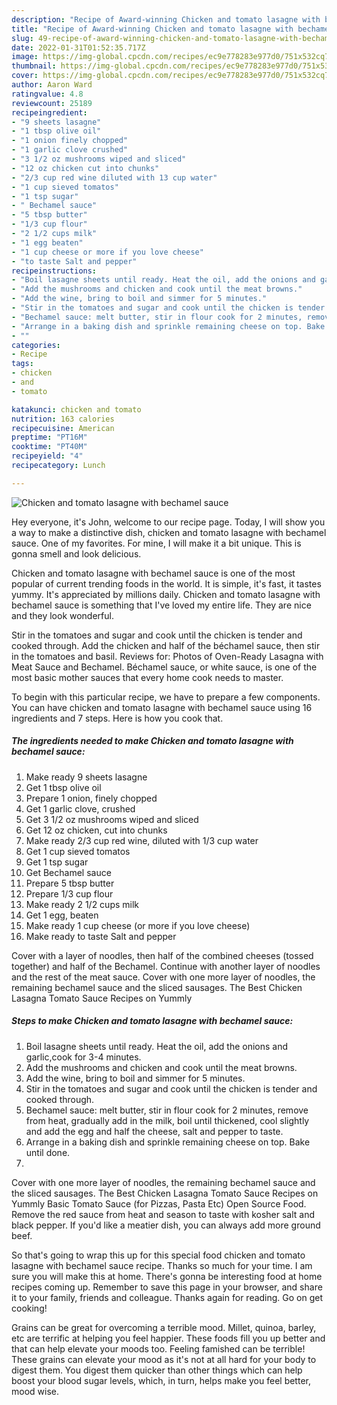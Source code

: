 ```yaml
---
description: "Recipe of Award-winning Chicken and tomato lasagne with bechamel sauce"
title: "Recipe of Award-winning Chicken and tomato lasagne with bechamel sauce"
slug: 49-recipe-of-award-winning-chicken-and-tomato-lasagne-with-bechamel-sauce
date: 2022-01-31T01:52:35.717Z
image: https://img-global.cpcdn.com/recipes/ec9e778283e977d0/751x532cq70/chicken-and-tomato-lasagne-with-bechamel-sauce-recipe-main-photo.jpg
thumbnail: https://img-global.cpcdn.com/recipes/ec9e778283e977d0/751x532cq70/chicken-and-tomato-lasagne-with-bechamel-sauce-recipe-main-photo.jpg
cover: https://img-global.cpcdn.com/recipes/ec9e778283e977d0/751x532cq70/chicken-and-tomato-lasagne-with-bechamel-sauce-recipe-main-photo.jpg
author: Aaron Ward
ratingvalue: 4.8
reviewcount: 25189
recipeingredient:
- "9 sheets lasagne"
- "1 tbsp olive oil"
- "1 onion finely chopped"
- "1 garlic clove crushed"
- "3 1/2 oz mushrooms wiped and sliced"
- "12 oz chicken cut into chunks"
- "2/3 cup red wine diluted with 13 cup water"
- "1 cup sieved tomatos"
- "1 tsp sugar"
- " Bechamel sauce"
- "5 tbsp butter"
- "1/3 cup flour"
- "2 1/2 cups milk"
- "1 egg beaten"
- "1 cup cheese or more if you love cheese"
- "to taste Salt and pepper"
recipeinstructions:
- "Boil lasagne sheets until ready. Heat the oil, add the onions and garlic,cook for 3-4 minutes."
- "Add the mushrooms and chicken and cook until the meat browns."
- "Add the wine, bring to boil and simmer for 5 minutes."
- "Stir in the tomatoes and sugar and cook until the chicken is tender and cooked through."
- "Bechamel sauce: melt butter, stir in flour cook for 2 minutes, remove from heat, gradually add in the milk, boil until thickened, cool slightly and add the egg and half the cheese, salt and pepper to taste."
- "Arrange in a baking dish and sprinkle remaining cheese on top. Bake until done."
- ""
categories:
- Recipe
tags:
- chicken
- and
- tomato

katakunci: chicken and tomato 
nutrition: 163 calories
recipecuisine: American
preptime: "PT16M"
cooktime: "PT40M"
recipeyield: "4"
recipecategory: Lunch

---
```



![Chicken and tomato lasagne with bechamel sauce](https://img-global.cpcdn.com/recipes/ec9e778283e977d0/751x532cq70/chicken-and-tomato-lasagne-with-bechamel-sauce-recipe-main-photo.jpg)

Hey everyone, it's John, welcome to our recipe page. Today, I will show you a way to make a distinctive dish, chicken and tomato lasagne with bechamel sauce. One of my favorites. For mine, I will make it a bit unique. This is gonna smell and look delicious.

Chicken and tomato lasagne with bechamel sauce is one of the most popular of current trending foods in the world. It is simple, it's fast, it tastes yummy. It's appreciated by millions daily. Chicken and tomato lasagne with bechamel sauce is something that I've loved my entire life. They are nice and they look wonderful.

Stir in the tomatoes and sugar and cook until the chicken is tender and cooked through. Add the chicken and half of the béchamel sauce, then stir in the tomatoes and basil. Reviews for: Photos of Oven-Ready Lasagna with Meat Sauce and Bechamel. Béchamel sauce, or white sauce, is one of the most basic mother sauces that every home cook needs to master.


To begin with this particular recipe, we have to prepare a few components. You can have chicken and tomato lasagne with bechamel sauce using 16 ingredients and 7 steps. Here is how you cook that.

<!--inarticleads1-->

##### The ingredients needed to make Chicken and tomato lasagne with bechamel sauce:

1. Make ready 9 sheets lasagne
1. Get 1 tbsp olive oil
1. Prepare 1 onion, finely chopped
1. Get 1 garlic clove, crushed
1. Get 3 1/2 oz mushrooms wiped and sliced
1. Get 12 oz chicken, cut into chunks
1. Make ready 2/3 cup red wine, diluted with 1/3 cup water
1. Get 1 cup sieved tomatos
1. Get 1 tsp sugar
1. Get  Bechamel sauce
1. Prepare 5 tbsp butter
1. Prepare 1/3 cup flour
1. Make ready 2 1/2 cups milk
1. Get 1 egg, beaten
1. Make ready 1 cup cheese (or more if you love cheese)
1. Make ready to taste Salt and pepper


Cover with a layer of noodles, then half of the combined cheeses (tossed together) and half of the Bechamel. Continue with another layer of noodles and the rest of the meat sauce. Cover with one more layer of noodles, the remaining bechamel sauce and the sliced sausages. The Best Chicken Lasagna Tomato Sauce Recipes on Yummly 

<!--inarticleads2-->

##### Steps to make Chicken and tomato lasagne with bechamel sauce:

1. Boil lasagne sheets until ready. Heat the oil, add the onions and garlic,cook for 3-4 minutes.
1. Add the mushrooms and chicken and cook until the meat browns.
1. Add the wine, bring to boil and simmer for 5 minutes.
1. Stir in the tomatoes and sugar and cook until the chicken is tender and cooked through.
1. Bechamel sauce: melt butter, stir in flour cook for 2 minutes, remove from heat, gradually add in the milk, boil until thickened, cool slightly and add the egg and half the cheese, salt and pepper to taste.
1. Arrange in a baking dish and sprinkle remaining cheese on top. Bake until done.
1. 


Cover with one more layer of noodles, the remaining bechamel sauce and the sliced sausages. The Best Chicken Lasagna Tomato Sauce Recipes on Yummly Basic Tomato Sauce (for Pizzas, Pasta Etc) Open Source Food. Remove the red sauce from heat and season to taste with kosher salt and black pepper. If you&#39;d like a meatier dish, you can always add more ground beef. 

So that's going to wrap this up for this special food chicken and tomato lasagne with bechamel sauce recipe. Thanks so much for your time. I am sure you will make this at home. There's gonna be interesting food at home recipes coming up. Remember to save this page in your browser, and share it to your family, friends and colleague. Thanks again for reading. Go on get cooking!

Grains can be great for overcoming a terrible mood. Millet, quinoa, barley, etc are terrific at helping you feel happier. These foods fill you up better and that can help elevate your moods too. Feeling famished can be terrible! These grains can elevate your mood as it's not at all hard for your body to digest them. You digest them quicker than other things which can help boost your blood sugar levels, which, in turn, helps make you feel better, mood wise.
